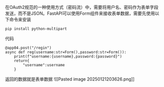在OAuth2规范的一种使用方式（密码流）中，需要将用户名、密码作为表单字段发送，而不是JSON。FastAPI可以使用Form组件来接收表单数据，需要先使用以下命令来安装
```
pip install python-multipart
```
代码
```
@app04.post("/regin")
async def reg(username:str=Form(),password:str=Form()):
    print(f"username:{username},password:{password}")
    return{
        "username":username
    }
```
返回的数据就是表单数据
![[Pasted image 20250121203626.png]]